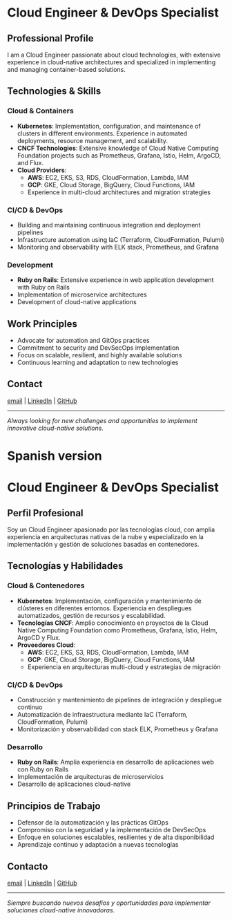 # Cloud Engineer & DevOps Specialist

## Professional Profile

I am a Cloud Engineer passionate about cloud technologies, with extensive experience in cloud-native architectures and specialized in implementing and managing container-based solutions.

## Technologies & Skills

### Cloud & Containers
- **Kubernetes**: Implementation, configuration, and maintenance of clusters in different environments. Experience in automated deployments, resource management, and scalability.
- **CNCF Technologies**: Extensive knowledge of Cloud Native Computing Foundation projects such as Prometheus, Grafana, Istio, Helm, ArgoCD, and Flux.
- **Cloud Providers**:
  - **AWS**: EC2, EKS, S3, RDS, CloudFormation, Lambda, IAM
  - **GCP**: GKE, Cloud Storage, BigQuery, Cloud Functions, IAM
  - Experience in multi-cloud architectures and migration strategies

### CI/CD & DevOps
- Building and maintaining continuous integration and deployment pipelines
- Infrastructure automation using IaC (Terraform, CloudFormation, Pulumi)
- Monitoring and observability with ELK stack, Prometheus, and Grafana

### Development
- **Ruby on Rails**: Extensive experience in web application development with Ruby on Rails
- Implementation of microservice architectures
- Development of cloud-native applications

## Work Principles

- Advocate for automation and GitOps practices
- Commitment to security and DevSecOps implementation
- Focus on scalable, resilient, and highly available solutions
- Continuous learning and adaptation to new technologies

## Contact

[email](jtls90.21@gmail.com) | [LinkedIn](https://www.linkedin.com/in/trejo08/) | [GitHub](github.com/trejo08)

---

*Always looking for new challenges and opportunities to implement innovative cloud-native solutions.*

# Spanish version

# Cloud Engineer & DevOps Specialist

## Perfil Profesional

Soy un Cloud Engineer apasionado por las tecnologías cloud, con amplia experiencia en arquitecturas nativas de la nube y especializado en la implementación y gestión de soluciones basadas en contenedores.

## Tecnologías y Habilidades

### Cloud & Contenedores
- **Kubernetes**: Implementación, configuración y mantenimiento de clústeres en diferentes entornos. Experiencia en despliegues automatizados, gestión de recursos y escalabilidad.
- **Tecnologías CNCF**: Amplio conocimiento en proyectos de la Cloud Native Computing Foundation como Prometheus, Grafana, Istio, Helm, ArgoCD y Flux.
- **Proveedores Cloud**:
  - **AWS**: EC2, EKS, S3, RDS, CloudFormation, Lambda, IAM
  - **GCP**: GKE, Cloud Storage, BigQuery, Cloud Functions, IAM
  - Experiencia en arquitecturas multi-cloud y estrategias de migración

### CI/CD & DevOps
- Construcción y mantenimiento de pipelines de integración y despliegue continuo
- Automatización de infraestructura mediante IaC (Terraform, CloudFormation, Pulumi)
- Monitorización y observabilidad con stack ELK, Prometheus y Grafana

### Desarrollo
- **Ruby on Rails**: Amplia experiencia en desarrollo de aplicaciones web con Ruby on Rails
- Implementación de arquitecturas de microservicios
- Desarrollo de aplicaciones cloud-native

## Principios de Trabajo

- Defensor de la automatización y las prácticas GitOps
- Compromiso con la seguridad y la implementación de DevSecOps
- Enfoque en soluciones escalables, resilientes y de alta disponibilidad
- Aprendizaje continuo y adaptación a nuevas tecnologías

## Contacto

[email](jtls90.21@gmail.com) | [LinkedIn](https://www.linkedin.com/in/trejo08/) | [GitHub](github.com/trejo08)

---

*Siempre buscando nuevos desafíos y oportunidades para implementar soluciones cloud-native innovadoras.*